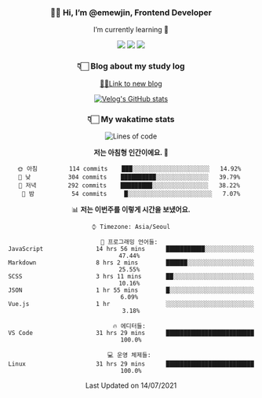 <div align='center'>
  
### 👋🏻 Hi, I’m @emewjin, Frontend Developer 
I’m currently learning 🌱 
    
  <img src="https://img.shields.io/badge/javascript-F7DF1E?style=for-the-badge&logo=javascript&logoColor=black"/>
  <img src="https://img.shields.io/badge/react.js-61DAFB?style=for-the-badge&logo=react&logoColor=black"/>
    <img src="https://img.shields.io/badge/vue.js-4FC08D?style=for-the-badge&logo=vue.js&logoColor=white"/>

### 👇🏻 Blog about my study log
  [🏃🏻Link to new blog](https://emewjin.github.io/)  
  
 [![Velog's GitHub stats](https://velog-readme-stats.vercel.app/api?name=1703979&tag=javascript)](https://github.com/eungyeole/velog-readme-stats)


### 👇🏻 My wakatime stats  
  
<!--START_SECTION:waka-->
![Lines of code](https://img.shields.io/badge/%EC%A0%80%EB%8A%94%20%EC%97%AC%ED%83%9C%EA%B9%8C%EC%A7%80%20-55524%20%EC%A4%84%EC%9D%98%20%EC%BD%94%EB%93%9C%EB%A5%BC%20%EC%9E%91%EC%84%B1%ED%96%88%EC%96%B4%EC%9A%94.-blue)

**저는 아침형 인간이에요. 🐤** 

```text
🌞 아침         114 commits    ███░░░░░░░░░░░░░░░░░░░░░░   14.92% 
🌆 낮　         304 commits    ██████████░░░░░░░░░░░░░░░   39.79% 
🌃 저녁         292 commits    █████████░░░░░░░░░░░░░░░░   38.22% 
🌙 밤　         54 commits     █░░░░░░░░░░░░░░░░░░░░░░░░   7.07%

```


📊 **저는 이번주를 이렇게 시간을 보냈어요.** 

```text
⌚︎ Timezone: Asia/Seoul

💬 프로그래밍 언어들: 
JavaScript               14 hrs 56 mins      ███████████░░░░░░░░░░░░░░   47.44% 
Markdown                 8 hrs 2 mins        ██████░░░░░░░░░░░░░░░░░░░   25.55% 
SCSS                     3 hrs 11 mins       ██░░░░░░░░░░░░░░░░░░░░░░░   10.16% 
JSON                     1 hr 55 mins        █░░░░░░░░░░░░░░░░░░░░░░░░   6.09% 
Vue.js                   1 hr                ░░░░░░░░░░░░░░░░░░░░░░░░░   3.18%

🔥 에디터들: 
VS Code                  31 hrs 29 mins      █████████████████████████   100.0%

💻 운영 체제들: 
Linux                    31 hrs 29 mins      █████████████████████████   100.0%

```


 Last Updated on 14/07/2021
<!--END_SECTION:waka-->
 </div>
<!---
Emewjin/Emewjin is a ✨ special ✨ repository because its `README.md` (this file) appears on your GitHub profile.
You can click the Preview link to take a look at your changes.
--->
